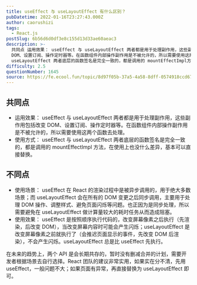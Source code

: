 ```yaml
---
title: useEffect 与 useLayoutEffect 有什么区别？
pubDatetime: 2022-01-16T23:27:43.000Z
author: caorushizi
tags:
  - React.js
postSlug: 6b56d6d0df3e8c155d13d33ae60aeac3
description: >-
  共同点 运用效果： useEffect 与 useLayoutEffect 两者都是用于处理副作用，这些副作用包括改变
  DOM、设置订阅、操作定时器等。在函数组件内部操作副作用是不被允许的，所以需要使用这两个函数去处理。 使用方式： useEffect 与
  useLayoutEffect 两者底层的函数签名是完全一致的，都是调用的 mountEffectImpl方法，在使用上也没什么差异，基本可以
difficulty: 2.5
questionNumber: 1645
source: https://fe.ecool.fun/topic/8d97f05b-37a5-4a58-8dff-0574918ccd67
---
```


## 共同点

- 运用效果： useEffect 与 useLayoutEffect 两者都是用于处理副作用，这些副作用包括改变 DOM、设置订阅、操作定时器等。在函数组件内部操作副作用是不被允许的，所以需要使用这两个函数去处理。
- 使用方式： useEffect 与 useLayoutEffect 两者底层的函数签名是完全一致的，都是调用的 mountEffectImpl 方法，在使用上也没什么差异，基本可以直接替换。

## 不同点

- 使用场景： useEffect 在 React 的渲染过程中是被异步调用的，用于绝大多数场景；而 useLayoutEffect 会在所有的 DOM 变更之后同步调用，主要用于处理 DOM 操作、调整样式、避免页面闪烁等问题。也正因为是同步处理，所以需要避免在 useLayoutEffect 做计算量较大的耗时任务从而造成阻塞。
- 使用效果： useEffect 是按照顺序执行代码的，改变屏幕像素之后执行（先渲染，后改变 DOM），当改变屏幕内容时可能会产生闪烁；useLayoutEffect 是改变屏幕像素之前就执行了（会推迟页面显示的事件，先改变 DOM 后渲染），不会产生闪烁。useLayoutEffect 总是比 useEffect 先执行。

在未来的趋势上，两个 API 是会长期共存的，暂时没有删减合并的计划，需要开发者根据场景去自行选择。React 团队的建议非常实用，如果实在分不清，先用 useEffect，一般问题不大；如果页面有异常，再直接替换为 useLayoutEffect 即可。
